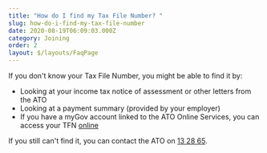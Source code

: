 ```yaml
---
title: "How do I find my Tax File Number? "
slug: how-do-i-find-my-tax-file-number
date: 2020-08-19T06:09:03.000Z
category: Joining
order: 2
layout: $/layouts/FaqPage
---
```

If you don't know your Tax File Number, you might be able to find it by:

* Looking at your income tax notice of assessment or other letters from the ATO
* Looking at a payment summary (provided by your employer)
* If you have a myGov account linked to the ATO Online Services, you can access your TFN [online](https://my.gov.au/LoginServices/main/login)

If you still can't find it, you can contact the ATO on [13 28 65](tel:132865).